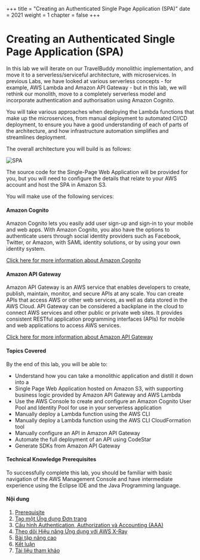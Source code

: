 +++
title = "Creating an Authenticated Single Page Application (SPA)"
date = 2021
weight = 1
chapter = false
+++

# Creating an Authenticated Single Page Application (SPA)

In this lab we will iterate on our TravelBuddy monolithic implementation, and move it to a serverless/serviceful architecture, with microservices. In previous Labs, we have looked at various serverless concepts - for example, AWS Lambda and Amazon API Gateway - but in this lab, we will rethink our monolith, move to a completely serverless model and incorporate authentication and authorisation using Amazon Cognito.

You will take various approaches when deploying the Lambda functions that make up the microservices, from manual deployment to automated CI/CD deployment, to ensure you have a good understanding of each of parts of the architecture, and how infrastructure automation simplifies and streamlines deployment.

The overall architecture you will build is as follows:

![SPA](/images/0.png)

The source code for the Single-Page Web Application will be provided for you, but you will need to configure the details that relate to your AWS account and host the SPA in Amazon S3.

You will make use of the following services:

#### Amazon Cognito
Amazon Cognito lets you easily add user sign-up and sign-in to your mobile and web apps. With Amazon Cognito, you also have the options to authenticate users through social identity providers such as Facebook, Twitter, or Amazon, with SAML identity solutions, or by using your own identity system.

[Click here for more information about Amazon Cognito](https://aws.amazon.com/cognito/)


#### Amazon API Gateway
Amazon API Gateway is an AWS service that enables developers to create, publish, maintain, monitor, and secure APIs at any scale. You can create APIs that access AWS or other web services, as well as data stored in the AWS Cloud. API Gateway can be considered a backplane in the cloud to connect AWS services and other public or private web sites. It provides consistent RESTful application programming interfaces (APIs) for mobile and web applications to access AWS services.

[Click here for more information about Amazon API Gateway](https://aws.amazon.com/apigateway/)

#### Topics Covered
By the end of this lab, you will be able to:
- Understand how you can take a monolithic application and distill it down into a
- Single Page Web Application hosted on Amazon S3, with supporting business logic provided by Amazon API Gateway and AWS Lambda
- Use the AWS Console to create and configure an Amazon Cognito User Pool and Identity Pool for use in your serverless application
- Manually deploy a Lambda function using the AWS CLI
- Manually deploy a Lambda function using the AWS CLI CloudFormation tool
- Manually configure an API in Amazon API Gateway
- Automate the full deployment of an API using CodeStar
- Generate SDKs from Amazon API Gateway

#### Technical Knowledge Prerequisites
To successfully complete this lab, you should be familiar with basic navigation of the AWS Management Console and have intermediate experience using the Eclipse IDE and the Java Programming language.

#### Nội dung

1. [Prerequisite](1-prerequisites/)
2. [Tạo một Ứng dụng Đơn trang](2-spa/)
3. [Cấu hình Authentication, Authorization và Accounting (AAA)](3-aaa/)
4. [Theo dõi Hiệu năng Ứng dụng với AWS X-Ray](4-xray/)
5. [Bài tập nâng cao](5-challenge/)
6. [Kết luận](6-conclusion/)
7. [Tài liệu tham khảo](7-resources/)